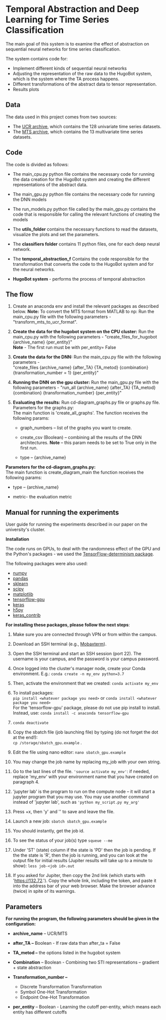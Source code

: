 
# Temporal Abstraction and Deep Learning for Time Series Classification

The main goal of this system is to examine the effect of abstraction on sequential neural networks for time series classification.

The system contains code for:
* Implement different kinds of sequential neural networks
 * Adjusting the representation of the raw data to the HugoBot system, which is the system where the TA process happens.
 * Different transformations of the abstract data to tensor representation.
 * Results plots
## Data 
The data used in this project comes from two sources: 
* The [UCR archive](https://www.cs.ucr.edu/~eamonn/time_series_data_2018), which contains the 128 univariate time series datasets. 
* The [MTS archive](http://www.mustafabaydogan.com/files/viewcategory/20-data-sets.html), which contains the 13 multivariate time series datasets.

## Code   
The code is divided as follows: 
* The main_cpu.py python file contains the necessary code for running the data creation for the HugoBot system and creating the different representations of the abstract data.

* The main_gpu.py python file contains the necessary code for running the DNN models

* The run_models.py python file called by the main_gpu.py contains the code that is responsible for calling the relevant functions of creating the models

* The **utils_folder** contains the necessary functions to read the datasets, visualize the plots and set the parameters.

* The **classifiers folder** contains 11 python files, one for each deep neural network.

* The **temporal_abstraction_f** Contains the code responsible for the transformation that converts the code to the HugoBot system and for the neural networks.

* **HugoBot system** - performs the process of temporal abstraction

## The flow
1. Create an anaconda env and install the relevant packages as described below. **Note:** To convert the MTS format from MATLAB  to np: Run the main_cpu.py file with the following parameters - "transform_mts_to_ucr_format".

2. **Create the data for the hugobot system on the CPU cluster:** Run the main_cpu.py  with the following parameters - "create_files_for_hugobot {archive_name} {per_entity}"  
**Note** - The first run must be with per_entity= False

3. **Create the data for the DNN:** Run the main_cpu.py file with the following parameters -  
"create_files {archive_name} {after_TA} {TA_metod} {combination} {transformation_number = 1} {per_entity}"

4. **Running the DNN**  **on the gpu cluster:** Run the main_gpu.py file with the following parameters - "run_all {archive_name} {after_TA} {TA_metod} {combination} {transformation_number} {per_entity}"

5. **Evaluating the results:** Run cd-diagram_graphs.py file or graphs.py file.  
Parameters for the graphs.py:  
The main function is 'create_all_graphs'. The function receives the following params:

	* graph_numbers – list of the graphs you want to create.

	* create_csv (Boolean) – combining all the results of the DNN architectures.  **Note** – this param needs to be set to True only in the first run.

	* type – {archive_name}

**Parameters for the cd-diagram_graphs.py:**  
The main function is create_diagram_main the function receives the following params:

* type – {archive_name}

* metric- the evaluation metric

## Manual for running the experiments

User guide for running the experiments described in our paper on the university's cluster.

**Installation**

The code runs on GPUs, to deal with the randomness effect of the GPU and the Python's packages - we used the [TensorFlow-determinism package](https://github.com/NVIDIA/framework-determinism).

The following packages were also used:
 * [numpy](http://www.numpy.org/)
 * [pandas](https://pandas.pydata.org/)
 * [sklearn](http://scikit-learn.org/stable/)
 * [scipy](https://www.scipy.org/)
 *  [matplotlib](https://matplotlib.org/)
 * [tensorflow-gpu](https://www.tensorflow.org/)
 * [keras](https://keras.io/)
 * [h5py](http://docs.h5py.org/en/latest/build.html)
 * [keras_contrib](https://www.github.com/keras-team/keras-contrib.git)

**For installing these packages, please follow the next steps**:

1. Make sure you are connected through VPN or from within the campus.

2. Download an SSH terminal (e.g., [Mobaxterm](https://mobaxterm.mobatek.net/download.html)).

3. Open the SSH terminal and start an SSH session (port 22). The username is your campus, and the password is your campus password.

4. Once logged into the cluster's manager node, create your Conda environment. E.g.:  `conda create -n my_env python=3.7`

5. Then, activate the environment that we created:  `conda activate my_env`

6. To install packages:  
`pip install <whatever package you need>` or `conda install <whatever package you need>`  
For the 'tensorflow-gpu' package, please do not use pip install to install. Instead, use: `conda install -c anaconda tensorflow-gpu`

7. `conda deactivate`

8. Copy the sbatch file (job launching file) by typing (do not forget the dot at the end!):  
`cp /storage/sbatch_gpu.example` .

9. Edit the file using nano editor: `nano sbatch_gpu.example`

10. You may change the job name by replacing my_job with your own string.

11. Go to the last lines of the file. `'source activate my_env'`: if needed, replace 'my_env' with your environment name that you have created on paragraph 4.

12. 'jupyter lab' is the program to run on the compute node – it will start a jupyter program that you may use. You may use another command instead of 'jupyter lab', such as `'python my_script.py my_arg'`

13. Press <ctrl>+x, then 'y' and '<Enter>' to save and leave the file.

14. Launch a new job: `sbatch sbatch_gpu.example`

15. You should instantly, get the job id.

16. To see the status of your job(s) type `squeue --me`

17. Under 'ST' (state) column if the state is 'PD' then the job is pending. If the the state is 'R', then the job is running, and you can look at the output file for initial results (Jupiter results will take up to a minute to show): `less job-<job id>.out`

18. If you asked for Jupiter, then copy the 2nd link (which starts with 'https://132.72.'). Copy the whole link, including the token, and paste it into the address bar of your web browser. Make the browser advance (twice) in spite of its warnings.

## Parameters

**For running the program, the following parameters should be given in the configuration:**

* **archive_name** – UCR/MTS

* **after_TA –** Boolean - If raw data than after_ta = False

* **TA_metod –** the options listed in the hugobot system

* **Combination** – Boolean  - Combining two STI representations  – gradient + state abstraction

* **Transformation_number –**
	* Discrete Transformation Transformation
	* Symbol One-Hot Transformation
	* Endpoint One-Hot Transformation

* **per_entity** – Boolean - Learning the cutoff per-entity, which means each entity has different cutoffs

